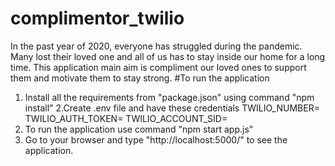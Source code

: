 # complimentor_twilio
In the past year of 2020, everyone has struggled during the pandemic. Many lost their loved one and all of us has to stay inside our home for a long time. This application main aim is
compliment our loved ones to support them and motivate them to stay strong. 
#To run the application
1. Install all the requirements from "package.json" using command "npm install"
2.Create .env file and have these credentials
    TWILIO_NUMBER=<Your twilio number>
    TWILIO_AUTH_TOKEN=<Your twilio token>
    TWILIO_ACCOUNT_SID=<Your twilio sid>
3. To run the application use command "npm start app.js" 
4. Go to your browser and type "http://localhost:5000/" to see the application.

